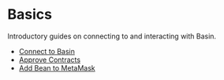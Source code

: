 # Basics

Introductory guides on connecting to and interacting with Basin.

* [Connect to Basin](connect-to-basin.md)
* [Approve Contracts](approve-contracts.md)
* [Add Bean to MetaMask](add-bean-to-metamask.md)
